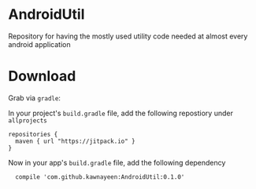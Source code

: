 # AndroidUtil
Repository for having the mostly used utility code needed at almost every android application

Download
========
Grab via `gradle`:

In your project's `build.gradle` file, add the following repostiory under `allprojects`

```
repositories {
  maven { url "https://jitpack.io" }
}
```

Now in your app's `build.gradle` file, add the following dependency
```
  compile 'com.github.kawnayeen:AndroidUtil:0.1.0'
```
